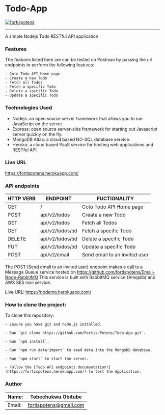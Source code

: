 # Todo-App

[![fortispotens](https://circleci.com/gh/fortispotens/Todo-App.svg?style=svg)](https://app.circleci.com/pipelines/github/fortispotens/Todo-App)

<hr />
A simple Nodejs Todo RESTful API application

### Features

The features listed here are can be tested on Postman by passing the url endpoints to perform the following features:

```
- Goto Todo API Home page
- Create a new Todo
- Fetch all Todos
- Fetch a specific Todo
- Delete a specific Todo
- Update a specific Todo
```

### Technologies Used

- Nodejs: an open source server framework that allows you to run JavaScript on the server.
- Express: open source server-side framework for starting out Javascript server quickly on the fly.
- MongoDB Atlas: a cloud based NO-SQL database service.
- Heroku: a cloud based PaaS service for hosting web applications and RESTful API.

### Live URL

https://fortispotens.herokuapp.com/

### API endpoints

| HTTP VERB | ENDPOINT         | FUCTIONALITY                  |
| --------- | ---------------- | ----------------------------- |
| GET       | /                | Goto Todo API Home page       |
| POST      | api/v2/todos     | Create a new Todo             |
| GET       | api/v2/todos     | Fetch all Todos               |
| GET       | api/v2/todos/:id | Fetch a specific Todo         |
| DELETE    | api/v2/todos/:id | Delete a specific Todo        |
| PUT       | api/v2/todos/:id | Update a specific Todo        |
| POST      | api/v2/email     | Send email to an invited user |

The POST (Send email to an invited user) endpoint makes a call to a Message Queue service hosted on https://github.com/fortispotens/Email-Node-RabbitMQ
This service is built with RabbitMQ service (Amqplib) and AWS SES mail service.

Live URL: https://nodemq.herokuapp.com/

### How to clone the project:

To clone this repository:

```
- Ensure you have git and node.js installed.

- Run `git clone https://github.com/Fortis-Potens/Todo-App.git`.

- Run `npm install`.

- Run `npm run data:import` to seed data into the MongoDB database.

- Run `npm start` to start the server.

- Follow the [Todo API endpoints documentation!](https://fortispotens.herokuapp.com/) to test the Application.
```

### Author

| Name:  | Tobechukwu Obitube     |
| ------ | ---------------------- |
| Email: | fortispotens@gmail.com |
